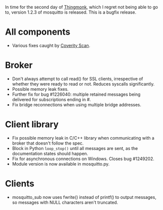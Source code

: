 <!--
.. title: Version 1.2.3 released
.. slug: version-1-2-3-released
.. date: 2013-12-02 23:32:55
.. tags:
.. category:
.. link:
.. description:
.. type: text
-->

In time for the second day of [Thingmonk], which I regret not being able to go
to, version 1.2.3 of mosquitto is released. This is a bugfix release.

# All components

 * Various fixes caught by [Coverity Scan].

# Broker

 * Don't always attempt to call read() for SSL clients, irrespective of whether
   they were ready to read or not. Reduces syscalls significantly.
 * Possible memory leak fixes.
 * Further fix for bug #1226040: multiple retained messages being delivered for
   subscriptions ending in #.
 * Fix bridge reconnections when using multiple bridge addresses.

# Client library

 * Fix possible memory leak in C/C++ library when communicating with a broker
   that doesn't follow the spec.
 * Block in Python `loop_stop()` until all messages are sent, as the
   documentation states should happen.
 * Fix for asynchronous connections on Windows. Closes bug #1249202.
 * Module version is now available in mosquitto.py.

# Clients

 * mosquitto_sub now uses fwrite() instead of printf() to output messages, so
   messages with NULL characters aren't truncated.

[Thingmonk]: http://redmonk.com/thingmonk/
[Coverity Scan]: https://scan.coverity.com/
